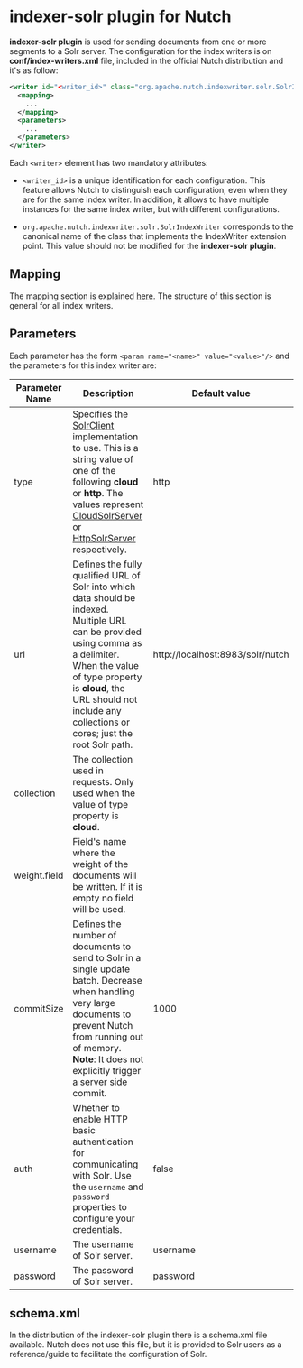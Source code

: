 <!--
 Licensed to the Apache Software Foundation (ASF) under one or more
 contributor license agreements.  See the NOTICE file distributed with
 this work for additional information regarding copyright ownership.
 The ASF licenses this file to You under the Apache License, Version 2.0
 (the "License"); you may not use this file except in compliance with
 the License.  You may obtain a copy of the License at

     http://www.apache.org/licenses/LICENSE-2.0

 Unless required by applicable law or agreed to in writing, software
 distributed under the License is distributed on an "AS IS" BASIS,
 WITHOUT WARRANTIES OR CONDITIONS OF ANY KIND, either express or implied.
 See the License for the specific language governing permissions and
 limitations under the License.
-->

indexer-solr plugin for Nutch 
=============================

**indexer-solr plugin** is used for sending documents from one or more segments to a Solr server. The configuration for the index writers is on **conf/index-writers.xml** file, included in the official Nutch distribution and it's as follow:

```xml
<writer id="<writer_id>" class="org.apache.nutch.indexwriter.solr.SolrIndexWriter">
  <mapping>
    ...
  </mapping>
  <parameters>
    ...
  </parameters>
</writer>
```

Each `<writer>` element has two mandatory attributes:

* `<writer_id>` is a unique identification for each configuration. This feature allows Nutch to distinguish each configuration, even when they are for the same index writer. In addition, it allows to have multiple instances for the same index writer, but with different configurations.

* `org.apache.nutch.indexwriter.solr.SolrIndexWriter` corresponds to the canonical name of the class that implements the IndexWriter extension point. This value should not be modified for the **indexer-solr plugin**.

## Mapping

The mapping section is explained [here](https://cwiki.apache.org/confluence/display/NUTCH/IndexWriters#IndexWriters-Mappingsection). The structure of this section is general for all index writers.

## Parameters

Each parameter has the form `<param name="<name>" value="<value>"/>` and the parameters for this index writer are:

Parameter Name | Description | Default value
--|--|--
type | Specifies the [SolrClient](https://lucene.apache.org/solr/5_5_0/solr-solrj/org/apache/solr/client/solrj/SolrClient.html) implementation to use. This is a string value of one of the following **cloud** or **http**. The values represent [CloudSolrServer](https://lucene.apache.org/solr/5_5_0/solr-solrj/org/apache/solr/client/solrj/impl/CloudSolrServer.html) or [HttpSolrServer](https://lucene.apache.org/solr/5_5_0/solr-solrj/org/apache/solr/client/solrj/impl/HttpSolrServer.html) respectively. | http
url | Defines the fully qualified URL of Solr into which data should be indexed. Multiple URL can be provided using comma as a delimiter. When the value of type property is **cloud**, the URL should not include any collections or cores; just the root Solr path. | http://localhost:8983/solr/nutch
collection | The collection used in requests. Only used when the value of type property is **cloud**. |  
weight.field | Field's name where the weight of the documents will be written. If it is empty no field will be used. |  
commitSize | Defines the number of documents to send to Solr in a single update batch. Decrease when handling very large documents to prevent Nutch from running out of memory.<br>**Note**: It does not explicitly trigger a server side commit. | 1000 
auth | Whether to enable HTTP basic authentication for communicating with Solr. Use the `username` and `password` properties to configure your credentials. | false
username | The username of Solr server. | username
password | The password of Solr server. | password

## schema.xml

In the distribution of the indexer-solr plugin there is a schema.xml file available. Nutch does not use this file, but it is provided to Solr users as a reference/guide to facilitate the configuration of Solr.
